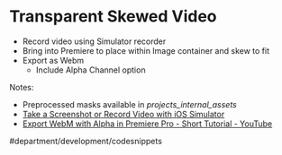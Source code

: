 # Transparent Skewed Video
* Record video using Simulator recorder
* Bring into Premiere to place within Image container and skew to fit
* Export as Webm
	* Include Alpha Channel option

Notes:
* Preprocessed masks available in _projects_internal_assets_
* [Take a Screenshot or Record Video with iOS Simulator](https://medium.com/@skounis/take-a-screenshot-or-record-video-with-ios-simulator-90c196e03b67)
* [Export WebM with Alpha in Premiere Pro - Short Tutorial - YouTube](https://www.youtube.com/watch?v=L7a5r8lbo0A)

#department/development/codesnippets